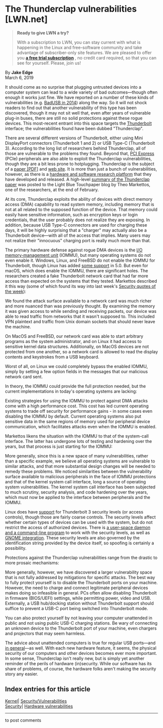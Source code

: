 # The Thunderclap vulnerabilities [LWN.net]

> **Ready to give LWN a try?**
> 
> With a subscription to LWN, you can stay current with what is happening in the Linux and free-software community and take advantage of subscriber-only site features. We are pleased to offer you **[a free trial subscription](https://lwn.net/Promo/nst-trial/claim)** , no credit card required, so that you can see for yourself. Please, join us! 

By **Jake Edge**  
March 6, 2019 

It should come as no surprise that plugging untrusted devices into a computer system can lead to a wide variety of bad outcomes—though often enough it works just fine. We have reported on a number of these kinds of vulnerabilities (e.g. [BadUSB in 2014](/Articles/608503/)) along the way. So it will not shock readers to find out that another vulnerability of this type has been discovered, though it may not sit well that, even after years of vulnerable plug-in buses, there are still no solid protections against these rogue devices. This most-recent entrant into this space targets the [Thunderbolt](https://en.wikipedia.org/wiki/Thunderbolt_\(interface\)) interface; the vulnerabilities found have been dubbed "Thunderclap". 

There are several different versions of Thunderbolt, either using Mini DisplayPort connectors (Thunderbolt 1 and 2) or USB Type-C (Thunderbolt 3). According to the long list of researchers behind Thunderclap, all of those are vulnerable to the problems they found. Beyond that, [PCI Express](https://en.wikipedia.org/wiki/PCI_Express) (PCIe) peripherals are also able to exploit the Thunderclap vulnerabilities, though they are a bit less prone to hotplugging. Thunderclap is the subject of a [paper [PDF]](https://thunderclap.io/thunderclap-paper-ndss2019.pdf) and [web site](https://thunderclap.io/). It is more than just a bunch of vulnerabilities, however, as there is a [hardware and software research platform](https://github.com/thunderclap-io) that they have developed and released. A high-level [summary of the Thunderclap paper](https://www.lightbluetouchpaper.org/2019/02/26/struck-by-a-thunderbolt/) was posted to the Light Blue Touchpaper blog by Theo Markettos, one of the researchers, at the end of February. 

At its core, Thunderclap exploits the ability of devices with direct memory access (DMA) capability to read system memory, including memory that is not at all related to the supposed function of the device. That memory could easily have sensitive information, such as encryption keys or login credentials, that the user probably does not realize they are exposing. In addition, because USB Type-C connectors are used for charging these days, it will be highly surprising that a "charger" may actually also be a Thunderbolt device—with all of the access that implies. Many users may not realize their "innocuous" charging port is really much more than that. 

The primary hardware defense against rogue DMA devices is the [I/O memory-management unit](https://en.wikipedia.org/wiki/Input%E2%80%93output_memory_management_unit) (IOMMU), but many operating systems do not even enable it. Windows, Linux, and FreeBSD do not enable the IOMMU for Thunderbolt, though Linux has added [some support](/ml/linux-kernel/20181112160628.86620-1-mika.westerberg%40linux.intel.com/) in 5.0. But even for macOS, which does enable the IOMMU, there are significant holes. The researchers created a fake Thunderbolt network card that had far more access than expected on the systems that they tested. Markettos described it this way (some of which found its way into last week's [Security quotes of the week](/Articles/780816/)): 

We found the attack surface available to a network card was much richer and more nuanced than was previously thought. By examining the memory it was given access to while sending and receiving packets, our device was able to read traffic from networks that it wasn't supposed to. This included VPN plaintext and traffic from Unix domain sockets that should never leave the machine. 

On MacOS and FreeBSD, our network card was able to start arbitrary programs as the system administrator, and on Linux it had access to sensitive kernel data structures. Additionally, on MacOS devices are not protected from one another, so a network card is allowed to read the display contents and keystrokes from a USB keyboard. 

Worst of all, on Linux we could completely bypass the enabled IOMMU, simply by setting a few option fields in the messages that our malicious network card sent. 

In theory, the IOMMU could provide the full protection needed, but the current implementations in today's operating systems are lacking: 

Existing strategies for using the IOMMU to protect against DMA attacks come with a high performance cost. This cost has led current operating systems to trade off security for performance gains - in some cases even disabling the IOMMU by default. Current operating systems also put sensitive data in the same regions of memory used for peripheral device communication, which facilitates attacks even when the IOMMU is enabled. 

Markettos likens the situation with the IOMMU to that of the system-call interface. The latter has undergone lots of testing and hardening over the years, but that process is just starting for the IOMMU: 

More generally, since this is a new space of many vulnerabilities, rather than a specific example, we believe all operating systems are vulnerable to similar attacks, and that more substantial design changes will be needed to remedy these problems. We noticed similarities between the vulnerability surface available to malicious peripherals in the face of IOMMU protections and that of the kernel system call interface, long a source of operating system vulnerabilities. The kernel system call interface has been subjected to much scrutiny, security analysis, and code hardening over the years, which must now be applied to the interface between peripherals and the IOMMU. 

Linux does have [support](https://christian.kellner.me/2017/12/14/introducing-bolt-thunderbolt-3-security-levels-for-gnulinux/) for Thunderbolt 3 security levels (or access controls), though those are fairly coarse controls. The security levels affect whether certain types of devices can be used with the system, but do not restrict the access of authorized devices. There is [a user-space daemon and a command-line program](https://gitlab.freedesktop.org/bolt/bolt) to work with the security levels, as well as [GNOME integration](https://christian.kellner.me/2019/02/27/thunderclap-and-linux/). These security levels are also governed by the identification string provided by the device itself, so spoofing is certainly a possibility. 

Protections against the Thunderclap vulnerabilities range from the drastic to more prosaic mechanisms: 

More generally, however, we have discovered a larger vulnerability space that is not fully addressed by mitigations for specific attacks. The best way to fully protect yourself is to disable the Thunderbolt ports on your machine. However, the need to charge and connect legitimate peripheral devices makes doing so infeasible in general. PCs often allow disabling Thunderbolt in firmware (BIOS/UEFI) settings, while permitting power, video and USB. Externally, a USB hub/docking station without Thunderbolt support should suffice to prevent a USB-C port being switched into Thunderbolt mode. 

You can also protect yourself by not leaving your computer unattended in public and not using public USB-C charging stations. Be wary of connecting an unknown device to the Thunderbolt port of your machine, even chargers and projectors that may seem harmless. 

The advice about unattended computers is true for regular USB ports—and [in general](/Articles/359145/)—as well. With each new hardware feature, it seems, the physical security of our computers and other devices becomes ever more important. In some sense, Thunderclap isn't really new, but is simply yet another reminder of the perils of hardware (in)security. While our software has its share of problems, of course, the hardware folks aren't making the security story any easier. 

  
Index entries for this article  
---  
[Kernel](/Kernel/Index)| [Security/Vulnerabilities](/Kernel/Index#Security-Vulnerabilities)  
[Security](/Security/Index/)| [Hardware vulnerabilities](/Security/Index/#Hardware_vulnerabilities)  
  


* * *

to post comments 
